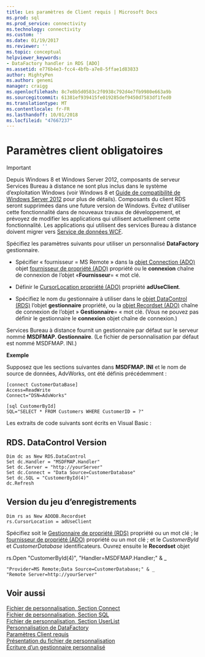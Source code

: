 ```yaml
---
title: Les paramètres de Client requis | Microsoft Docs
ms.prod: sql
ms.prod_service: connectivity
ms.technology: connectivity
ms.custom: ''
ms.date: 01/19/2017
ms.reviewer: ''
ms.topic: conceptual
helpviewer_keywords:
- DataFactory handler in RDS [ADO]
ms.assetid: e776b4e3-fcc4-4bfb-a7e8-5ffae1d83833
author: MightyPen
ms.author: genemi
manager: craigg
ms.openlocfilehash: 8c7e8b5d0583c2f0938c792d4e7fb9980e663a9b
ms.sourcegitcommit: 61381ef939415fe019285def9450d7583df1fed0
ms.translationtype: MT
ms.contentlocale: fr-FR
ms.lasthandoff: 10/01/2018
ms.locfileid: "47667237"
---
```

# <a name="required-client-settings"></a>Paramètres client obligatoires
> [!IMPORTANT]
>  Depuis Windows 8 et Windows Server 2012, composants de serveur Services Bureau à distance ne sont plus inclus dans le système d’exploitation Windows (voir Windows 8 et [Guide de compatibilité de Windows Server 2012](https://www.microsoft.com/en-us/download/details.aspx?id=27416) pour plus de détails). Composants du client RDS seront supprimées dans une future version de Windows. Évitez d'utiliser cette fonctionnalité dans de nouveaux travaux de développement, et prévoyez de modifier les applications qui utilisent actuellement cette fonctionnalité. Les applications qui utilisent des services Bureau à distance doivent migrer vers [Service de données WCF](http://go.microsoft.com/fwlink/?LinkId=199565).  
  
 Spécifiez les paramètres suivants pour utiliser un personnalisé **DataFactory** gestionnaire.  
  
-   Spécifier « fournisseur = MS Remote » dans la [objet Connection (ADO)](../../../ado/reference/ado-api/connection-object-ado.md) objet [fournisseur de propriété (ADO)](../../../ado/reference/ado-api/provider-property-ado.md) propriété ou le **connexion** chaîne de connexion de l’objet «**Fournisseur**= « mot clé.  
  
-   Définir le [CursorLocation propriété (ADO)](../../../ado/reference/ado-api/cursorlocation-property-ado.md) propriété **adUseClient**.  
  
-   Spécifiez le nom du gestionnaire à utiliser dans le [objet DataControl (RDS)](../../../ado/reference/rds-api/datacontrol-object-rds.md) l’objet **gestionnaire** propriété, ou la [objet Recordset (ADO)](../../../ado/reference/ado-api/recordset-object-ado.md) chaîne de connexion de l’objet » **Gestionnaire**= « mot clé. (Vous ne pouvez pas définir le gestionnaire le **connexion** objet chaîne de connexion.)  
  
 Services Bureau à distance fournit un gestionnaire par défaut sur le serveur nommé **MSDFMAP. Gestionnaire**. (Le fichier de personnalisation par défaut est nommé MSDFMAP. INI.)  
  
 **Exemple**  
  
 Supposez que les sections suivantes dans **MSDFMAP. INI** et le nom de source de données, AdvWorks, ont été définis précédemment :  
  
```  
[connect CustomerDataBase]  
Access=ReadWrite  
Connect="DSN=AdvWorks"  
  
[sql CustomerById]  
SQL="SELECT * FROM Customers WHERE CustomerID = ?"  
```  
  
 Les extraits de code suivants sont écrits en Visual Basic :  
  
## <a name="rdsdatacontrol-version"></a>RDS. DataControl Version  
  
```  
Dim dc as New RDS.DataControl  
Set dc.Handler = "MSDFMAP.Handler"  
Set dc.Server = "http://yourServer"  
Set dc.Connect = "Data Source=CustomerDatabase"  
Set dc.SQL = "CustomerById(4)"  
dc.Refresh  
```  
  
## <a name="recordset-version"></a>Version du jeu d’enregistrements  
  
```  
Dim rs as New ADODB.Recordset  
rs.CursorLocation = adUseClient  
```  
  
 Spécifiez soit le [Gestionnaire de propriété (RDS)](../../../ado/reference/rds-api/handler-property-rds.md) propriété ou un mot clé ; le [fournisseur de propriété (ADO)](../../../ado/reference/ado-api/provider-property-ado.md) propriété ou un mot clé ; et le *CustomerById* et  *CustomerDatabase* identificateurs. Ouvrez ensuite le **Recordset** objet  
  
 rs.Open "CustomerById(4)", "Handler=MSDFMAP.Handler;" & _  
  
```  
"Provider=MS Remote;Data Source=CustomerDatabase;" & _  
"Remote Server=http://yourServer"  
```  
  
## <a name="see-also"></a>Voir aussi  
 [Fichier de personnalisation, Section Connect](../../../ado/guide/remote-data-service/customization-file-connect-section.md)   
 [Fichier de personnalisation, Section SQL](../../../ado/guide/remote-data-service/customization-file-sql-section.md)   
 [Fichier de personnalisation, Section UserList](../../../ado/guide/remote-data-service/customization-file-userlist-section.md)   
 [Personnalisation de DataFactory](../../../ado/guide/remote-data-service/datafactory-customization.md)   
 [Paramètres Client requis](../../../ado/guide/remote-data-service/required-client-settings.md)   
 [Présentation du fichier de personnalisation](../../../ado/guide/remote-data-service/understanding-the-customization-file.md)   
 [Écriture d’un gestionnaire personnalisé](../../../ado/guide/remote-data-service/writing-your-own-customized-handler.md)






















